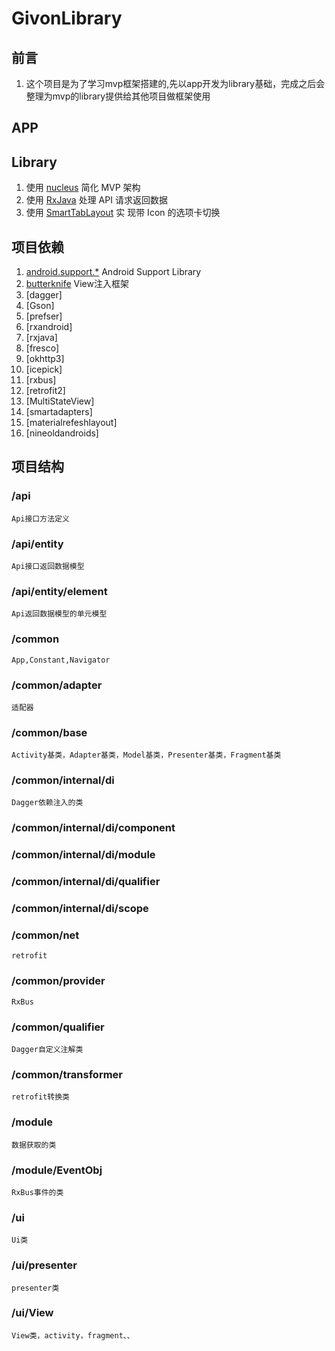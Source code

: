 # GivonLibrary
##  前言
1. 这个项目是为了学习mvp框架搭建的,先以app开发为library基础，完成之后会整理为mvp的library提供给其他项目做框架使用


## APP
## Library
1. 使用 [nucleus](https://github.com/konmik/nucleus) 简化 MVP 架构
2. 使用 [RxJava](https://github.com/ReactiveX/RxJava) 处理 API 请求返回数据
3. 使用 [SmartTabLayout](https://github.com/ogaclejapan/SmartTabLayout) 实
现带 Icon 的选项卡切换

##  项目依赖
1. [android.support.*](https://developer.android.com/tools/support-library/index.html) Android Support Library
2. [butterknife](https://github.com/JakeWharton/butterknife) View注入框架
3. [dagger]
4. [Gson]
5. [prefser]
6. [rxandroid]
7. [rxjava]
8. [fresco]
9. [okhttp3]
10. [icepick]
11. [rxbus]
12. [retrofit2]
13. [MultiStateView]
14. [smartadapters]
15. [materialrefeshlayout]
16. [nineoldandroids]

##  项目结构
### /api
	Api接口方法定义
### /api/entity
	Api接口返回数据模型
### /api/entity/element
	Api返回数据模型的单元模型
### /common
	App,Constant,Navigator
### /common/adapter
	适配器
### /common/base
	Activity基类，Adapter基类，Model基类，Presenter基类，Fragment基类
### /common/internal/di
	Dagger依赖注入的类
### /common/internal/di/component
### /common/internal/di/module
### /common/internal/di/qualifier
### /common/internal/di/scope
### /common/net
	retrofit
### /common/provider
	RxBus
### /common/qualifier
	Dagger自定义注解类
### /common/transformer
	retrofit转换类
### /module
	数据获取的类
### /module/EventObj
	RxBus事件的类
### /ui
	Ui类
### /ui/presenter
	presenter类
### /ui/View
	View类，activity，fragment、、
	
	








